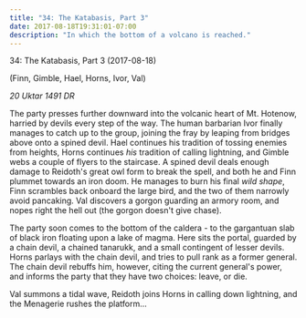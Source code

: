 ```yaml
---
title: "34: The Katabasis, Part 3"
date: 2017-08-18T19:31:01-07:00
description: "In which the bottom of a volcano is reached."
---
```


34: The Katabasis, Part 3 (2017-08-18)

(Finn, Gimble, Hael, Horns, Ivor, Val)

_20 Uktar 1491 DR_

The party presses further downward into the volcanic heart of Mt. Hotenow, harried by devils every step of the way. The human barbarian Ivor finally manages to catch up to the group, joining the fray by leaping from bridges above onto a spined devil. Hael continues his tradition of tossing enemies from heights, Horns continues _his_ tradition of calling lightning, and Gimble webs a couple of flyers to the staircase. A spined devil deals enough damage to Reidoth's great owl form to break the spell, and both he and Finn plummet towards an iron doom. He manages to burn his final _wild shape_, Finn scrambles back onboard the large bird, and the two of them narrowly avoid pancaking. Val discovers a gorgon guarding an armory room, and nopes right the hell out (the gorgon doesn't give chase).

The party soon comes to the bottom of the caldera - to the gargantuan slab of black iron floating upon a lake of magma. Here sits the portal, guarded by a chain devil, a chained tanarukk, and a small contingent of lesser devils. Horns parlays with the chain devil, and tries to pull rank as a former general. The chain devil rebuffs him, however, citing the current general's power, and informs the party that they have two choices: leave, or die.

Val summons a tidal wave, Reidoth joins Horns in calling down lightning, and the Menagerie rushes the platform...
